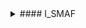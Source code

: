 <details><summary>#### I_SMAF</summary>
<p>

#### CodeWars
![codewars](https://www.codewars.com/users/smaf/badges/large)

</p>
</details>
